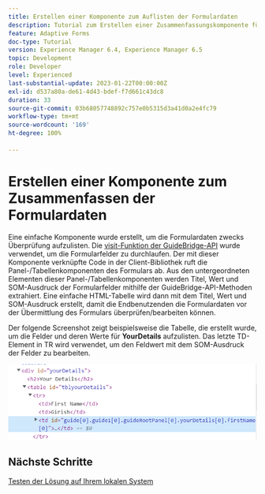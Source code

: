 ```yaml
---
title: Erstellen einer Komponente zum Auflisten der Formulardaten
description: Tutorial zum Erstellen einer Zusammenfassungskomponente für die Überprüfung von Formulardaten vor der Übermittlung.
feature: Adaptive Forms
doc-type: Tutorial
version: Experience Manager 6.4, Experience Manager 6.5
topic: Development
role: Developer
level: Experienced
last-substantial-update: 2023-01-22T00:00:00Z
exl-id: d537a80a-de61-4d43-bdef-f7d661c43dc8
duration: 33
source-git-commit: 03b68057748892c757e0b5315d3a41d0a2e4fc79
workflow-type: tm+mt
source-wordcount: '169'
ht-degree: 100%

---
```


# Erstellen einer Komponente zum Zusammenfassen der Formulardaten

Eine einfache Komponente wurde erstellt, um die Formulardaten zwecks Überprüfung aufzulisten. Die [visit-Funktion der GuideBridge-API](https://developer.adobe.com/experience-manager/reference-materials/6-5/forms/javascript-api/GuideBridge.html?q=visit) wurde verwendet, um die Formularfelder zu durchlaufen. Der mit dieser Komponente verknüpfte Code in der Client-Bibliothek ruft die Panel-/Tabellenkomponenten des Formulars ab. Aus den untergeordneten Elementen dieser Panel-/Tabellenkomponenten werden Titel, Wert und SOM-Ausdruck der Formularfelder mithilfe der GuideBridge-API-Methoden extrahiert. Eine einfache HTML-Tabelle wird dann mit dem Titel, Wert und SOM-Ausdruck erstellt, damit die Endbenutzenden die Formulardaten vor der Übermittlung des Formulars überprüfen/bearbeiten können.

Der folgende Screenshot zeigt beispielsweise die Tabelle, die erstellt wurde, um die Felder und deren Werte für **YourDetails** aufzulisten. Das letzte TD-Element in TR wird verwendet, um den Feldwert mit dem SOM-Ausdruck der Felder zu bearbeiten.

![visit-func](assets/visit-function.png)

## Nächste Schritte

[Testen der Lösung auf Ihrem lokalen System](./deploy-on-your-system.md)
